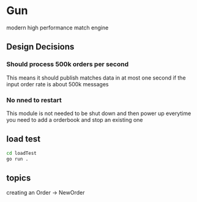 # Gun
modern high performance match engine


## Design Decisions
### Should process 500k orders per second
This means it should publish matches data in at most one second if the input order rate is about 500k messages


### No nned to restart
This module is not needed to be shut down and then power up everytime you need to add a orderbook and stop an existing one


## load test
```bash
cd loadTest
go run .
```
## topics
creating an Order -> NewOrder